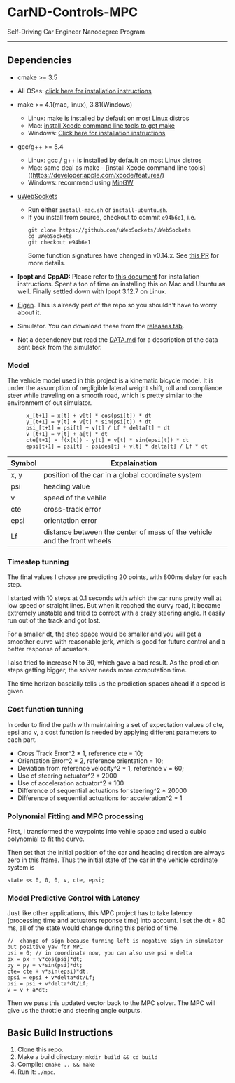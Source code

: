 # CarND-Controls-MPC
Self-Driving Car Engineer Nanodegree Program

---

## Dependencies

* cmake >= 3.5
 * All OSes: [click here for installation instructions](https://cmake.org/install/)
* make >= 4.1(mac, linux), 3.81(Windows)
  * Linux: make is installed by default on most Linux distros
  * Mac: [install Xcode command line tools to get make](https://developer.apple.com/xcode/features/)
  * Windows: [Click here for installation instructions](http://gnuwin32.sourceforge.net/packages/make.htm)
* gcc/g++ >= 5.4
  * Linux: gcc / g++ is installed by default on most Linux distros
  * Mac: same deal as make - [install Xcode command line tools]((https://developer.apple.com/xcode/features/)
  * Windows: recommend using [MinGW](http://www.mingw.org/)
* [uWebSockets](https://github.com/uWebSockets/uWebSockets)
  * Run either `install-mac.sh` or `install-ubuntu.sh`.
  * If you install from source, checkout to commit `e94b6e1`, i.e.
    ```
    git clone https://github.com/uWebSockets/uWebSockets
    cd uWebSockets
    git checkout e94b6e1
    ```
    Some function signatures have changed in v0.14.x. See [this PR](https://github.com/udacity/CarND-MPC-Project/pull/3) for more details.

* **Ipopt and CppAD:** Please refer to [this document](https://github.com/udacity/CarND-MPC-Project/blob/master/install_Ipopt_CppAD.md) for installation instructions.
Spent a ton of time on installing this on Mac and Ubuntu as well. Finally settled down with Ipopt 3.12.7 on Linux.

* [Eigen](http://eigen.tuxfamily.org/index.php?title=Main_Page). This is already part of the repo so you shouldn't have to worry about it.
* Simulator. You can download these from the [releases tab](https://github.com/udacity/self-driving-car-sim/releases).
* Not a dependency but read the [DATA.md](./DATA.md) for a description of the data sent back from the simulator.


### Model

The vehicle model used in this project is a kinematic bicycle model. It is under the assumption of negligible lateral weight shift, roll and compliance steer while traveling on a smooth road, which is pretty similar to the environment of out simulator.
```
      x_[t+1] = x[t] + v[t] * cos(psi[t]) * dt
      y_[t+1] = y[t] + v[t] * sin(psi[t]) * dt
      psi_[t+1] = psi[t] + v[t] / Lf * delta[t] * dt
      v_[t+1] = v[t] + a[t] * dt
      cte[t+1] = f(x[t]) - y[t] + v[t] * sin(epsi[t]) * dt
      epsi[t+1] = psi[t] - psides[t] + v[t] * delta[t] / Lf * dt
 ```
 
 Symbol|Expalaination     
 ---   | --- 
 x, y  | position of the car in a global coordinate system                      
 psi   |heading value                                                           
 v     | speed of the vehile                                                     
 cte   | cross-track error                                                      
 epsi  | orientation error                                                      
 Lf    | distance between the center of mass of the vehicle and the front wheels 

### Timestep tunning

The final values I chose are predicting 20 points, with 800ms delay for each step.

I started with 10 steps at 0.1 seconds with which the car runs pretty well at low speed or straight lines. But when it reached the curvy road, it became extremely unstable and tried to correct with a crazy steering angle. It easily run out of the track and got lost. 

For a smaller dt, the step space would be smaller and you will get a smoother curve with reasonable jerk, which is good for future control and a better response of acuators.

I also tried to increase N to 30, which gave a bad result. As the prediction steps getting bigger, the solver needs more computation time.

The time horizon bascially tells us the prediction spaces ahead if a speed is given. 

### Cost function tunning

In order to find the path with maintaining a set of expectation values of cte, epsi and v, a cost function is needed by applying different parameters to each part.

* Cross Track Error^2 * 1, reference cte = 10;
* Orientation Error^2 * 2, reference orientation = 10;
* Deviation from reference velocity^2 * 1, reference v = 60;
* Use of steering actuator^2 * 2000
* Use of acceleration actuator^2 * 100
* Difference of sequential actuations for steering^2 * 20000
* Difference of sequential actuations for acceleration^2 * 1

### Polynomial Fitting and MPC processing

First, I transformed the waypoints into vehile space and used a cubic polynomial to fit the curve.

Then set that the initial position of the car and heading direction are always zero in this frame. Thus the initial state of the car in the vehicle cordinate system is

```state << 0, 0, 0, v, cte, epsi;```

### Model Predictive Control with Latency

Just like other applications, this MPC project has to take latency (processing time and actuators reponse time) into account. I set the dt = 80 ms, all of the state would change during this period of time.

```
//  change of sign because turning left is negative sign in simulator but positive yaw for MPC
psi = 0; // in coordinate now, you can also use psi = delta
px = px + v*cos(psi)*dt; 
py = py + v*sin(psi)*dt;
cte= cte + v*sin(epsi)*dt;
epsi = epsi + v*delta*dt/Lf;
psi = psi + v*delta*dt/Lf;
v = v + a*dt;
```
Then we pass this updated vector back to the MPC solver. The MPC will give us the throttle and steering angle outputs.


## Basic Build Instructions

1. Clone this repo.
2. Make a build directory: `mkdir build && cd build`
3. Compile: `cmake .. && make`
4. Run it: `./mpc`.

